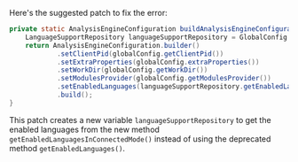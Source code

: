 Here's the suggested patch to fix the error:

```java
private static AnalysisEngineConfiguration buildAnalysisEngineConfiguration() {
    LanguageSupportRepository languageSupportRepository = GlobalConfig.getLanguageSupportRepository();
    return AnalysisEngineConfiguration.builder()
            .setClientPid(globalConfig.getClientPid())
            .setExtraProperties(globalConfig.extraProperties())
            .setWorkDir(globalConfig.getWorkDir())
            .setModulesProvider(globalConfig.getModulesProvider())
            .setEnabledLanguages(languageSupportRepository.getEnabledLanguagesInConnectedMode())
            .build();
}
```

This patch creates a new variable `languageSupportRepository` to get the enabled languages from the new method `getEnabledLanguagesInConnectedMode()` instead of using the deprecated method `getEnabledLanguages()`.